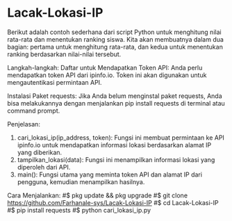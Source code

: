 # Lacak-Lokasi-IP
Berikut adalah contoh sederhana dari script Python untuk menghitung nilai rata-rata dan menentukan ranking siswa. Kita akan membuatnya dalam dua bagian: pertama untuk menghitung rata-rata, dan kedua untuk menentukan ranking berdasarkan nilai-nilai tersebut.

Langkah-langkah:
Daftar untuk Mendapatkan Token API: Anda perlu mendapatkan token API dari ipinfo.io. Token ini akan digunakan untuk mengautentikasi permintaan API.

Instalasi Paket requests: Jika Anda belum menginstal paket requests, Anda bisa melakukannya dengan menjalankan pip install requests di terminal atau command prompt.

Penjelasan:
1. cari_lokasi_ip(ip_address, token): Fungsi ini membuat permintaan ke API ipinfo.io untuk mendapatkan informasi lokasi berdasarkan alamat IP yang diberikan.
2. tampilkan_lokasi(data): Fungsi ini menampilkan informasi lokasi yang diperoleh dari API.
2. main(): Fungsi utama yang meminta token API dan alamat IP dari pengguna, kemudian menampilkan hasilnya.

Cara Menjalankan:
#$ pkg update && pkg upgrade
#$ git clone https://github.com/Farhanale-sys/Lacak-Lokasi-IP
#$ cd Lacak-Lokasi-IP
#$ pip install requests
#$ python cari_lokasi_ip.py
